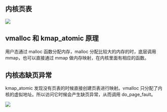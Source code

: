 ## 内核页表

![](https://blog-1252173264.cos.ap-shanghai.myqcloud.com/1649477142046-1b874bef-e006-4dc7-9047-9f844d6a3d77.png)

## vmalloc 和 kmap_atomic 原理

用户态通过 malloc 函数分配内存，malloc 分配比较大的内存的时，底层调用 mmap，也可以直接通过 mmap 做内存映射，在内核里面有相应的函数。

## 内核态缺页异常

kmap_atomic 发现没有页表的时候直接创建页表进行映射。vmalloc 只分配了内核的虚拟地址。所以访问它时候会产生缺页异常，从而调用 do_page_fault。

![](https://blog-1252173264.cos.ap-shanghai.myqcloud.com/1649477315002-c04d78a7-ed75-4090-b50b-5c0942248f28.png)
